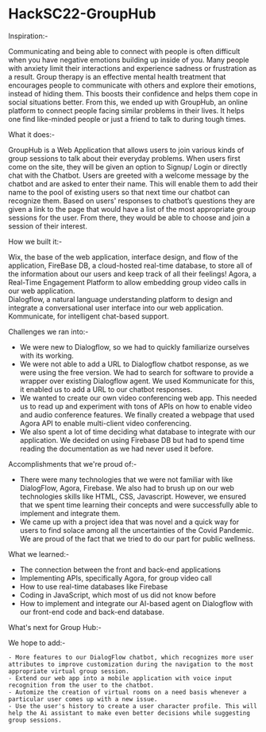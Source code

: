 # HackSC22-GroupHub

Inspiration:- 

Communicating and being able to connect with people is often difficult when you have negative emotions building up inside of you. Many people with anxiety limit their interactions and experience sadness or frustration as a result. Group therapy is an effective mental health treatment that encourages people to communicate with others and explore their emotions, instead of hiding them. This boosts their confidence and helps them cope in social situations better.
From this, we ended up with GroupHub, an online platform to connect people facing similar problems in their lives. It helps one find like-minded people or just a friend to talk to during tough times.   

What it does:- 

GroupHub is a Web Application that allows users to join various kinds of group sessions to talk about their everyday problems. When users first come on the site, they will be given an option to Signup/ Login or directly chat with the Chatbot. Users are greeted with a welcome message by the chatbot and are asked to enter their name. This will enable them to add their name to the pool of existing users so that next time our chatbot can recognize them. Based on users' responses to chatbot’s questions they are given a link to the page that would have a list of the most appropriate group sessions for the user. From there, they would be able to choose and join a session of their interest. 

How we built it:- 

Wix, the base of the web application, interface design, and flow of the application,
FireBase DB, a cloud-hosted real-time database, to store all of the information about our users and keep track of all their feelings!
Agora,  a Real-Time Engagement Platform to allow embedding group video calls in our web application.  
Dialogflow, a natural language understanding platform to design and integrate a conversational user interface into our web application. 
Kommunicate, for intelligent chat-based support.

Challenges we ran into:- 
  - We were new to Dialogflow, so we had to quickly familiarize ourselves with its working.
  - We were not able to add a URL to Dialogflow chatbot response, as we were using the free version. We had to search for software to provide a wrapper over existing Dialogflow agent. We used Kommunicate for this, it enabled us to add a URL to our chatbot responses. 
  - We wanted to create our own video conferencing web app. This needed us to read up  and experiment with tons of APIs on how to enable video and audio conference features. We finally created a webpage that used Agora API to enable multi-client video conferencing. 
  - We also spent a lot of time deciding what database to integrate with our application. We decided on using Firebase DB but had to spend time reading the documentation as we had never used it before. 

Accomplishments that we're proud of:- 
  - There were many technologies that we were not familiar with like DialogFlow, Agora, Firebase. We also had to brush up on our web technologies skills like HTML, CSS, Javascript. However, we ensured that we spent time learning their concepts and were successfully able to implement and integrate them. 
  - We came up with a project idea that was novel and a quick way for users to find solace among all the uncertainties of the Covid Pandemic. We are proud of the fact that we tried to do our part for public wellness. 

What we learned:-
- The connection between the front and back-end applications
- Implementing APIs, specifically Agora, for group video call 
- How to use real-time databases like Firebase
- Coding in JavaScript, which most of us did not know before
- How to implement and integrate our AI-based agent on Dialogflow with our front-end code and back-end database.

What's next for Group Hub:-

  We hope to add:-
  
    - More features to our DialogFlow chatbot, which recognizes more user attributes to improve customization during the navigation to the most appropriate virtual group session. 
    - Extend our web app into a mobile application with voice input recognition from the user to the chatbot. 
    - Automize the creation of virtual rooms on a need basis whenever a particular user comes up with a new issue. 
    - Use the user's history to create a user character profile. This will help the Ai assistant to make even better decisions while suggesting group sessions. 


